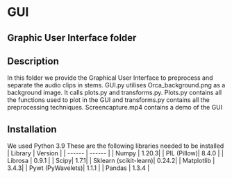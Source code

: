 # GUI
## Graphic User Interface folder

## Description
In this folder we provide the Graphical User Interface to preprocess and separate the audio clips in stems.
GUI.py utilises Orca_background.png as a background image. It calls plots.py and transforms.py. 
Plots.py contains all the functions used to plot in the GUI and transforms.py contains all the preprocessing techniques.
Screencapture.mp4 contains a demo of the GUI
## Installation
We used Python 3.9
These are the following libraries needed to be installed
| Library | Version |
| ------ | ------ |
| Numpy | 1.20.3|
| PIL (Pillow)| 8.4.0 |
| Librosa | 0.9.1 |
| Scipy| 1.7.1|
| Sklearn (scikit-learn)| 0.24.2|
| Matplotlib | 3.4.3|
| Pywt (PyWavelets)| 1.1.1 |
| Pandas | 1.3.4 |
